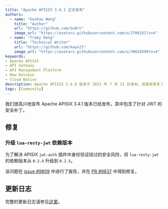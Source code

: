 ```yaml
---
title: "Apache APISIX 3.4.1 正式发布"
authors:
  - name: "Guohao Wang"
    title: "Author"
    url: "https://github.com/Sn0rt"
    image_url: "https://avatars.githubusercontent.com/u/2706161?v=4"
  - name: "Traky Deng"
    title: "Technical Writer"
    url: "https://github.com/kayx23"
    image_url: "https://avatars.githubusercontent.com/u/39619599?v=4"
keywords:
- Apache APISIX
- API Gateway
- API Management Platform
- New Release
- Cloud Native
description: Apache APISIX 3.4.0 版本于 2023 年 7 月 21 日发布。该版本修复了 JWT 中一个安全漏洞。
tags: [Community]
---
```


我们很高兴地宣布 Apache APISIX 3.4.1 版本已经发布，其中包含了针对 JWT 的安全补丁。

<!--truncate-->

## 修复

### 升级 `lua-resty-jwt` 依赖版本

为了解决 APISIX `jwt-auth` 插件中身份验证绕过的安全风险，将 `lua-resty-jwt` 的依赖版本从 `0.2.4` 升级到 `0.2.5`。

该问题在 [issue #9809](https://github.com/apache/apisix/issues/9809) 中进行了报告，并在 [PR #9837](https://github.com/apache/apisix/pull/9837) 中得到修复。

## 更新日志

完整的更新日志请参见[这里](https://github.com/apache/apisix/blob/release/3.4/CHANGELOG.md#341)。
